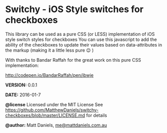 # Switchy - iOS Style switches for checkboxes

This library can be used as a pure CSS (or LESS) implementation of iOS style switch styles for checkboxes
You can use this javascript to add the ability of the checkboxes to update their values based on data-attributes in the markup (making it a little less pure :wink: )

With thanks to Bandar Raffah for the great work
on this pure CSS implementation:

http://codepen.io/BandarRaffah/pen/ibwje


**VERSION:** 0.0.1

**DATE:** 2016-01-7


**@license** Licensed under the MIT License
See https://github.com/MatthewDaniels/switchy-checkboxes/blob/master/LICENSE.md for details

**@author:** Matt Daniels, me@mattdaniels.com.au
